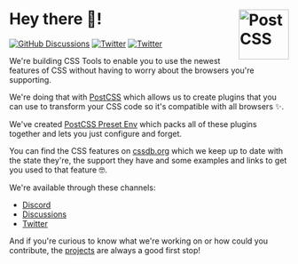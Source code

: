 # Hey there 👋! [<img src="https://postcss.github.io/postcss/logo.svg" alt="PostCSS" width="90" height="90" align="right">][postcss-repo]

[<img alt="GitHub Discussions" src="https://shields.io/badge/GitHub%20Discussions-gray?logo=github&style=flat-square&label=">][discussions-url]
[<img alt="Twitter" src="https://shields.io/badge/Twitter-1DA1F2?logo=twitter&style=flat-square&logoColor=white">][twitter]
[<img alt="Twitter" src="https://shields.io/badge/Discord-5865F2?logo=discord&style=flat-square&logoColor=white">][discord]

We're building CSS Tools to enable you to use the newest features of CSS without having to worry about the browsers you're supporting.

We're doing that with [PostCSS][postcss-home] which allows us to create plugins that you can use to transform your CSS code so it's compatible with all browsers ✨.

We've created [PostCSS Preset Env][preset-env] which packs all of these plugins together and lets you just configure and forget. 

You can find the CSS features on [cssdb.org][cssdb] which we keep up to date with the state they're, the support they have and some examples and links to get you used to that feature 🤓.

We're available through these channels:

* [Discord][discord]
* [Discussions][discussions-url]
* [Twitter][twitter]

And if you're curious to know what we're working on or how could you contribute, the [projects](https://github.com/orgs/csstools/projects?type=beta) are always a good first stop!

[postcss-repo]: https://github.com/postcss/postcss
[postcss-home]: https://github.com/postcss/postcss
[cssdb]: https://cssdb.org
[discussions-url]: https://github.com/csstools/postcss-plugins/discussions
[preset-env]: https://github.com/csstools/postcss-plugins/tree/main/plugin-packs/postcss-preset-env
[discord]: https://discord.gg/bUadyRwkJS
[twitter]: https://twitter.com/css_tools_
